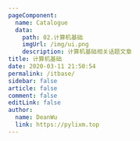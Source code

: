 ```yaml
---
pageComponent:
  name: Catalogue
  data:
    path: 02.计算机基础
    imgUrl: /img/ui.png
    description: 计算机基础相关话题文章
title: 计算机基础
date: 2020-03-11 21:50:54
permalink: /itbase/
sidebar: false
article: false
comment: false
editLink: false
author:
  name: DeanWu
  link: https://pylixm.top
---
```

